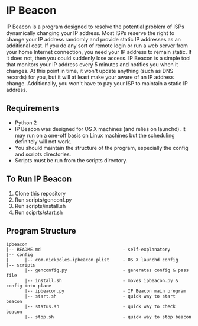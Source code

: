 IP Beacon
=========

IP Beacon is a program designed to resolve the potential problem of ISPs 
dynamically changing your IP address. Most ISPs reserve the right to change
your IP address randomly and provide static IP addresses as an additional 
cost. If you do any sort of remote login or run a web server from your home
Internet connection, you need your IP address to remain static. If it does 
not, then you could suddenly lose access. IP Beacon is a simple tool that 
monitors your IP address every 5 minutes and notifies you when it changes. 
At this point in time, it won't update anything (such as DNS records) for 
you, but it will at least make your aware of an IP address change. 
Additionally, you won't have to pay your ISP to maintain a static IP address.

Requirements
------------
* Python 2
* IP Beacon was designed for OS X machines (and relies on launchd). It may run on
  a one-off basis on Linux machines but the scheduling definitely will not work. 
* You should maintain the structure of the program, especially the config and 
  scripts directories. 
* Scripts must be run from the scripts directory. 

To Run IP Beacon
----------------
1. Clone this repository
2. Run scripts/genconf.py
3. Run scripts/install.sh
4. Run sciprts/start.sh



Program Structure
-----------------
    ipbeacon  
    |-- README.md                               - self-explanatory  
    |-- config  
    |      |-- com.nickpoles.ipbeacon.plist     - OS X launchd config  
    |-- scripts  
           |-- genconfig.py                     - generates config & pass file  
           |-- install.sh                       - moves ipbeacon.py & config into place
           |-- ipbeacon.py                      - IP Beacon main program
           |-- start.sh                         - quick way to start beacon
           |-- status.sh                        - quick way to check beacon
           |-- stop.sh                          - quick way to stop beacon
